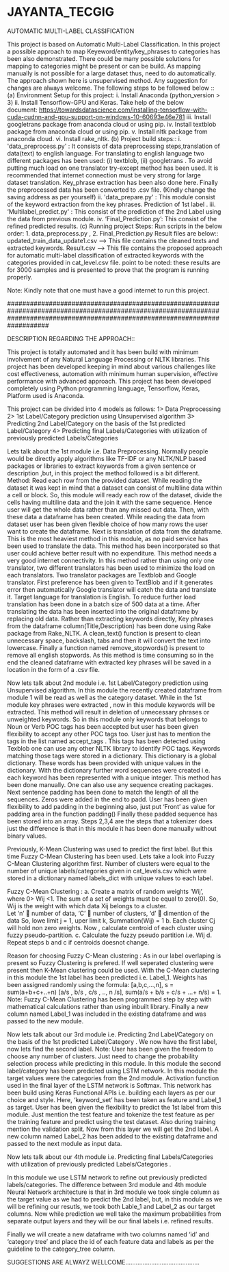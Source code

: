 # JAYANTA_TECGIG
AUTOMATIC MULTI-LABEL CLASSIFICATION 

This project is based on Automatic Multi-Label Classification. In this project a possible approach to map Keyeword/entity/key_phrases to categories has been also demonstrated. There could be many possible solutions for mapping to categories might be present or can be build. As mapping manually is not possible for a large dataset thus, need to do automatically. The approach shown here is unsupervised method. Any suggestion for changes are always welcome.
The following steps to be followed below ::
(a) Environment Setup for this project:
 	i. Install Anaconda (python_version > 3)
	ii. Install Tensorflow-GPU and Keras. Take help of the below document: https://towardsdatascience.com/installing-tensorflow-with-cuda-cudnn-and-gpu-support-on-windows-10-60693e46e781
	iii. Install googletrans package from anaconda cloud or using pip.
	iv. Install textblob package from anaconda cloud or using pip.
	v. Install nltk package from anaconda cloud.
	vi. Install rake_nltk.
(b) Project build steps::
	i. 'data_preprocess.py' : It consists of data preprocessing steps,translation of data(text) to english language. For translating to english language two different packages has been used: (i) textblob, (ii) googletrans . To avoid putting much load on one translator try-except method has been used. It is recommended that internet connection must be very strong for large dataset translation. Key_phrase extraction has been also done here. Finally the preprocessed data has been converted to .csv file. (Kindly change the saving address as per yourself)
	ii. 'data_prepare.py' : This module consist of the keyword extraction from the key phrases. Prediction of 1st label .
	iii.  ‘Multilabel_predict.py' :  This consist of the prediction of the 2nd Label using the data from previous module.
	iv.  ‘Final_Prediction.py’: This consist of the refined predicted results.
(c) Running project Steps: Run scripts in the below order: 1. data_preprocess.py , 2. Final_Prediction.py 
Result files are below::
updated_train_data_update1.csv --> This file contains the cleaned texts and extracted keywords.
Result.csv --> This file contains the proposed approach for automatic multi-label classification of extracted keywords with the categories provided in cat_level.csv file.
point to be noted: these results are for 3000 samples and is presented to prove that the program is running properly.

Note: Kindly note that one must have a good internet to run this project.



###################################################################################################################################################################################

DESCRIPTION REGARDING THE APPROACH::

This project is totally automated and it has been build with minimum involvement of any Natural Language Processing or NLTK libraries. This project has been developed keeping in mind about various challenges like cost effectiveness, automation with minimum human supervision, effective performance with advanced approach. This project has been developed completely using Python programming language, Tensorflow,  Keras,  Platform used is Anaconda.

This project can be divided into 4 models as follows:
1>	Data Preprocessing
2>	1st  Label/Category prediction using Unsupervised algorithm
3>	Predicting 2nd Label/Category on the basis of the 1st predicted Label/Category
4>	Predicting final Labels/Categories with utilization of previously predicted Labels/Categories


Lets talk about the 1st module i.e. Data Preprocessing.  Normally people would be directly apply algorithms like TF-IDF or any NLTK/NLP based packages or libraries to extract keywords from a given sentence or description ,but, in this project the method followed is a bit different.
Method:
Read each row from the provided dataset. While reading the dataset it was kept in mind that a dataset can consist of multiline data within a cell or block. So, this module will ready each row of the dataset, divide the cells having multiline data and the join it with the same sequence. Hence user will get the whole data rather than any missed out data. Then, with these data a dataframe has been created.
While reading the data from dataset user has been given flexible choice of how many rows the user want to create the dataframe.
Next is translation of data from the dataframe. This is the most heaviest method in this module, as no paid service has been used to translate the data. This method has been incorporated so that user could achieve better result with no expenditure. This method needs a very good internet connectivity. In this method rather than using only one translator, two different translators has been used to minimize the load on each translators. Two translator packages are Textblob and Google translator. First preference has been given to TextBlob and if it generates error then automatically Google translator will catch the data and translate it. Target language for translation is English.  To reduce further load translation has been done in a batch size of 500 data at a time. After translating the data has been inserted into the original dataframe by replacing old data.  Rather than extracting keywords directly, Key phrases from the dataframe column(Title,Description) has been done using Rake package from Rake_NLTK.
A clean_text()  function is present to clean unnecessary space, backslash, tabs and then it will convert the text into lowercase.
Finally a function named remove_stopwords() is present to remove all english stopwords.
As this method is time consuming so in the end the cleaned dataframe with extracted key phrases will be saved in a location in the form of a .csv file.


Now lets talk about 2nd module i.e. 1st  Label/Category prediction using Unsupervised algorithm. 
In this module the recently created dataframe from module 1 will be read as well as the category dataset. While in the 1st module key phrases were extracted , now in this module keywords will be extracted. This method will result in deletion of unnecessary phrases or unweighted keywords.
So in this module only keywords that belongs to Noun or Verb POC tags has been accepted but user has been given flexibility to accept any other POC tags too. User just has to mention the tags in the list named accept_tags . This tags has been detected using Texblob one can use any other NLTK library to identify POC tags.
Keywords matching those tags were stored in a dictionary. This dictionary is a global dictionary. These words has been provided with unique values in the dictionary.
With the dictionary further word sequences were created i.e. each keyword has been represented with a unique integer. This method has been done manually. One can also use any sequence creating packages.
Next sentence padding has been done to match the length of all the sequences. Zeros were added in the end to padd. User has been given flexibility to add padding in the beginning also, just put ‘Front’  as value for padding area in the function padding() Finally these padded sequence has been stored into an array.
Steps 2,3,4 are the steps that a tokenizer does just the difference is that in this module it has been done manually without binary values.

Previously, K-Mean Clustering was used to predict the first label. But this time Fuzzy C-Mean Clustering has been used. Lets take a look into Fuzzy C-Mean Clustering algorithm first. Number of clusters were equal to the number of unique labels/categories given in cat_levels.csv which were stored in a dictionary named labels_dict with unique values to each label.

Fuzzy C-Mean Clustering : a. Create a matrix of random weights ‘Wij’, where  0> Wij <1. The sum of a set of weights must be equal to zero(0). So, Wij is the weight with which data Xij belongs to a cluster.  
Let ‘n’  number of data, ‘C’  number of clusters, ‘d’  dimention of the data
So, lowe limit j = 1, uper limit k, Summation(Wij) = 1
b. Each cluster Cj will hold non zero weights. Now , calculate centroid of each cluster using fuzzy pseudo-partition.
c. Calculate the fuzzy pseudo partition i.e. Wij
d. Repeat steps b and c if centroids doesnot change.

Reason for choosing Fuzzy C-Mean clustering : As in our label overlaping is present so Fuzzy Clustering is prefered. If  well seperated clustering were present then K-Mean clustering could be used.
With the C-Mean clustering in this module the 1st label has been predicted i.e. Label_1.
Weights has been assigned randomly using the formula: [a,b,c,…,n], s = sum(a+b+c+..+n)
[a/s , b/s , c/s , .., n /s], sum(a/s + b/s + c/s + …+ n/s) = 1.
Note: Fuzzy C-Mean Clustering has been programmed step by step with mathematical calculations rather than using inbuilt library.
Finally a new column named Label_1 was included in the existing dataframe and was passed to the new module.


Now lets talk about our 3rd module i.e. Predicting 2nd Label/Category on the basis of the 1st predicted Label/Category .
We now have the first label, now lets find the second label.
Note: User has been given the freedom to choose any number of clusters. Just need to change the probability selection process while predicting in this module.
In this module the second label/category has been predicted using LSTM network. 
In this module the target values were the categories from the 2nd module. Activation function used in the final layer of the LSTM network is Softmax. This network has been build using Keras Functional APIs i.e. building each layers as per our choice and style.
Here, ‘keyword_set’ has been taken as feature and Label_1 as target. User has been given the flexibility to predict the 1st label from this module. Just mention the test feature and tokenize the test feature as per the training feature and predict using the test dataset. Also during training mention the validation split.
Now from this layer we will get the 2nd label. A new column named Label_2 has been added to the existing dataframe  and passed to the next module as input data.


Now lets talk about our 4th module i.e. Predicting final Labels/Categories with utilization of previously predicted Labels/Categories .

In this module we use LSTM network to refine out previously predicted labels/categories.
The difference between 3rd module and 4th module Neural Network architecture is that in 3rd module we took single column as the target value as we had to predict the 2nd label, but, in this module as we will be refining our resutls, we took both Lable_1 and Label_2 as our target columns. Now while prediction we well take the maximum probabilities from separate output layers and they will be our final labels i.e. refined results.

Finally we will create a new dataframe with two columns named ‘id’ and ‘category tree’ and place the  id of each feature data and labels as per the guideline to the category_tree column.

SUGGESTIONS ARE ALWAYZ WELLCOME...........................................

